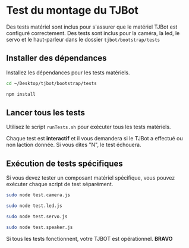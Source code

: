 # Test du montage du TJBot

Des tests matériel sont inclus  pour s'assurer que le matériel TJBot est configuré correctement. Des tests sont inclus pour la caméra, la led, le servo et le haut-parleur dans le dossier `tjbot/bootstrap/tests`


## Installer des dépendances

Installez les dépendances pour les tests matériels.

```bash
cd ~/Desktop/tjbot/bootstrap/tests
```

```bash
npm install
```

## Lancer tous les tests

Utilisez le script `runTests.sh` pour exécuter tous les tests matériels.

Chaque test est **interactif** et il vous demandera si le TJBot a effectué ou non laction donnée. Si vous dites "N", le test échouera.

## Exécution de tests spécifiques
Si vous devez tester un composant matériel spécifique, vous pouvez exécuter chaque script de test séparément.

```bash
sudo node test.camera.js
```

```bash
sudo node test.led.js
```

```bash
sudo node test.servo.js
```

```bash
sudo node test.speaker.js
```

Si tous les tests fonctionnent, votre TJBOT est opérationnel. **BRAVO**
